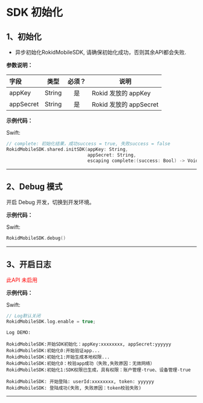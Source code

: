 # SDK 初始化
## 1、初始化

 * 异步初始化RokidMobileSDK, 请确保初始化成功，否则其余API都会失败.

 **参数说明：**

| 字段         | 类型    | 必须？| 说明 |
| :---------  | --------- | :---: | --- |
| appKey | String | 是 | Rokid 发放的 appKey |
| appSecret | String | 是 | Rokid 发放的 appSecret

**示例代码：**

Swift:

```swift
// complete: 初始化结果，成功success = true, 失败success = false
RokidMobileSDK.shared.initSDK(appKey: String,
                              appSecret: String,
                              escaping complete:(success: Bool) -> Void)
```

---

## 2、Debug 模式
开启 Debug 开发，切换到开发环境。

**示例代码：**

Swift:

```swift
RokidMobileSDK.debug()
```

---

## 3、开启日志

<font color="red">此API 未启用</font>

**示例代码：**

Swift:

```swift
// Log默认关闭
RokidMobileSDK.log.enable = true;
```

```
Log DEMO:

RokidMobileSDK:开始SDK初始化：appKey:xxxxxxxx, appSecret:yyyyyy
RokidMobileSDK:初始化0:开始验证app...
RokidMobileSDK:初始化1:开始生成本地权限...
RokidMobileSDK:初始化0：校验app成功（失败,失败原因：无效网络）
RokidMobileSDK:初始化1:SDK权限已生成，具有权限：账户管理-true、设备管理-true

RokidMobileSDK: 开始登陆: userId:xxxxxxxx, token: yyyyyy
RokidMobileSDK: 登陆成功(失败, 失败原因：token校验失败)

```

---

